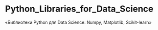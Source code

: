 # Python_Libraries_for_Data_Science
«Библиотеки Python для Data Science: Numpy, Matplotlib, Scikit-learn»
